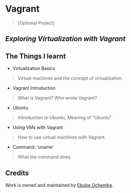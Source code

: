 # Vagrant
> [Optional Project]

## _Exploring Virtualization with Vagrant_

## The Things I learnt

- Virtualization Basics
> Virtual machines and the concept of virtualization.
- Vagrant Introduction
> What is Vagrant? Who wrote Vagrant?
- Ubuntu
> Introduction to Ubuntu, Meaning of "Ubuntu".
- Using VMs with Vagrant
> How to use virtual machines with Vagrant.
- Command: 'uname'
> What the command does.

## Credits

Work is owned and maintained by [Ebube Ochemba](https://twitter.com/ebube116).

